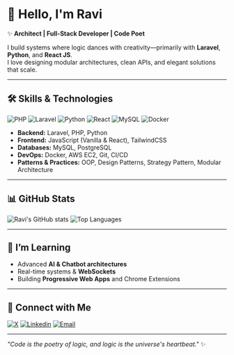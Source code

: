 # 🌌 Hello, I'm Ravi

✨ **Architect | Full-Stack Developer | Code Poet**  

I build systems where logic dances with creativity—primarily with **Laravel**, **Python**, and **React JS**.  
I love designing modular architectures, clean APIs, and elegant solutions that scale.  

<!--
![Header Animation](https://media.giphy.com/media/26BRzozg4TCBXv6QU/giphy.gif)
-->
---
<!--
## 🚀 Current Projects

- **Jarvis** – A modular, multi-vendor chatbot engine for Laravel  
- **WarrantyPush** – Multi-brand warranty integration system  
- **CineSwipe** – Tinder for movies & series with unified API mapping  

---
-->

## 🛠️ Skills & Technologies

![PHP](https://img.shields.io/badge/PHP-777BB4?style=for-the-badge&logo=php&logoColor=white)
![Laravel](https://img.shields.io/badge/Laravel-F9322C?style=for-the-badge&logo=laravel&logoColor=white)
![Python](https://img.shields.io/badge/Python-3776AB?style=for-the-badge&logo=python&logoColor=white)
![React](https://img.shields.io/badge/React-61DAFB?style=for-the-badge&logo=react&logoColor=black)
![MySQL](https://img.shields.io/badge/MySQL-4479A1?style=for-the-badge&logo=mysql&logoColor=white)
![Docker](https://img.shields.io/badge/Docker-2496ED?style=for-the-badge&logo=docker&logoColor=white)

- **Backend:** Laravel, PHP, Python  
- **Frontend:** JavaScript (Vanilla & React), TailwindCSS  
- **Databases:** MySQL, PostgreSQL  
- **DevOps:** Docker, AWS EC2, Git, CI/CD  
- **Patterns & Practices:** OOP, Design Patterns, Strategy Pattern, Modular Architecture  

---

## 📊 GitHub Stats

![Ravi's GitHub stats](https://github-readme-stats.vercel.app/api?username=webloper&show_icons=true&theme=tokyonight)
![Top Languages](https://github-readme-stats.vercel.app/api/top-langs/?username=webloper&layout=compact&theme=tokyonight)

---

## 🌱 I’m Learning

- Advanced **AI & Chatbot architectures**  
- Real-time systems & **WebSockets**  
- Building **Progressive Web Apps** and Chrome Extensions  

---

## 💬 Connect with Me

<!--
![X (formerly Twitter) Follow](https://img.shields.io/twitter/follow/ravikumar8?style=for-the-badge&logo=x&logoColor=white&labelColor=black&color=white)
-->

[![X](https://img.shields.io/badge/Twitter-1DA1F2?style=for-the-badge&logo=twitter&logoColor=white)](https://x.com/ravikumar8)
[![Linkedin](https://img.shields.io/badge/Website-0A66C2?style=for-the-badge&logo=Google-Chrome&logoColor=white)](https://in.linkedin.com/in/ravikumar8/)
[![Email](https://img.shields.io/badge/Email-D14836?style=for-the-badge&logo=gmail&logoColor=white)](mailto:webloper@gmail.com)

---

*"Code is the poetry of logic, and logic is the universe's heartbeat."* ✨

